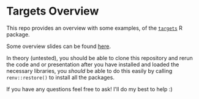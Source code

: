 # Targets Overview

This repo provides an overview with some examples, of the [`targets`](https://books.ropensci.org/targets/) R package. 

Some overview slides can be found [here](https://jennysjaarda.github.io/targets_overview/overview_presentation/presentation.html#36).

In theory (untested), you should be able to clone this repository and rerun the code and or presentation after you have installed and loaded the necessary libraries, you *should* be able to do this easily by calling `renv::restore()` to install all the packages. 

If you have any questions feel free to ask! I'll do my best to help :) 




